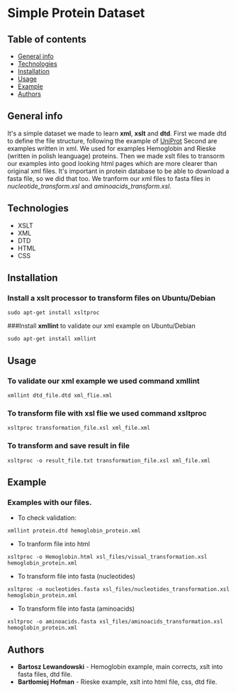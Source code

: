 # Simple Protein Dataset
## Table of contents
* [General info](#general-info)
* [Technologies](#technologies)
* [Installation](#installation)
* [Usage](#usage)
* [Example](#example)
* [Authors](#authors)
## General info 
It's a simple dataset we made to learn **xml**, **xslt** and **dtd**. 
First we made dtd to define the file structure, following the example of [UniProt](https://www.uniprot.org/)
Second are examples written in xml. We used for examples Hemoglobin and Rieske (written in polish leanguage) proteins.
Then we made xslt files to transorm our examples into good looking html pages which are more clearer than original xml files.
It's important in protein database to be able to download a fasta file, so we did that too. We tranform our xml files to fasta files in *nucleotide_transform.xsl* and *aminoacids_transform.xsl*. 
## Technologies 
* XSLT
* XML 
* DTD
* HTML
* CSS
## Installation
### Install a **xslt** processor to transform files on Ubuntu/Debian
``` 
sudo apt-get install xsltproc 
```
###Install **xmllint** to validate our xml example on Ubuntu/Debian
``` 
sudo apt-get install xmllint
```
## Usage
### To validate our xml example we used command **xmllint**
```
xmllint dtd_file.dtd xml_flie.xml 
```
### To transform file with xsl flie we used command **xsltproc**
``` 
xsltproc transformation_file.xsl xml_file.xml 
```
### To transform and save result in file 
``` 
xsltproc -o result_file.txt transformation_file.xsl xml_file.xml 
```
## Example
### Examples with our files.
* To check validation:
``` 
xmllint protein.dtd hemoglobin_protein.xml 
```
* To tranform file into html
``` 
xsltproc -o Hemoglobin.html xsl_files/visual_transformation.xsl hemoglobin_protein.xml
```
* To transform file into fasta (nucleotides)
```
xsltproc -o nucleotides.fasta xsl_files/nucleotides_transformation.xsl hemoglobin_protein.xml 
```
* To transform file into fasta (aminoacids)
``` 
xsltproc -o aminoacids.fasta xsl_files/aminoacids_transformation.xsl hemoglobin_protein.xml 
```
## Authors
* **Bartosz Lewandowski** - Hemoglobin example, main corrects, xslt into fasta files, dtd file.
* **Bartłomiej Hofman** - Rieske example, xslt into html file, css, dtd file.


